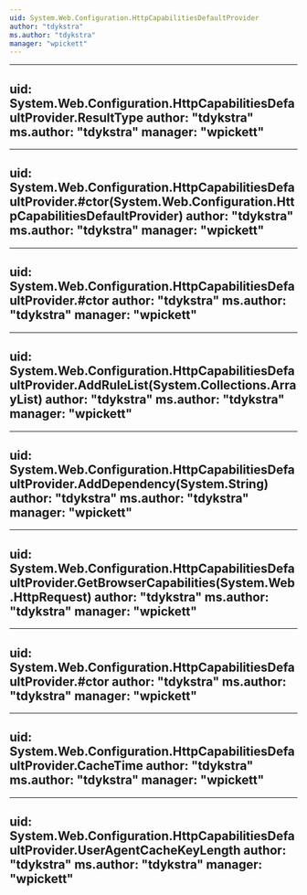 ```yaml
---
uid: System.Web.Configuration.HttpCapabilitiesDefaultProvider
author: "tdykstra"
ms.author: "tdykstra"
manager: "wpickett"
---
```


---
uid: System.Web.Configuration.HttpCapabilitiesDefaultProvider.ResultType
author: "tdykstra"
ms.author: "tdykstra"
manager: "wpickett"
---

---
uid: System.Web.Configuration.HttpCapabilitiesDefaultProvider.#ctor(System.Web.Configuration.HttpCapabilitiesDefaultProvider)
author: "tdykstra"
ms.author: "tdykstra"
manager: "wpickett"
---

---
uid: System.Web.Configuration.HttpCapabilitiesDefaultProvider.#ctor
author: "tdykstra"
ms.author: "tdykstra"
manager: "wpickett"
---

---
uid: System.Web.Configuration.HttpCapabilitiesDefaultProvider.AddRuleList(System.Collections.ArrayList)
author: "tdykstra"
ms.author: "tdykstra"
manager: "wpickett"
---

---
uid: System.Web.Configuration.HttpCapabilitiesDefaultProvider.AddDependency(System.String)
author: "tdykstra"
ms.author: "tdykstra"
manager: "wpickett"
---

---
uid: System.Web.Configuration.HttpCapabilitiesDefaultProvider.GetBrowserCapabilities(System.Web.HttpRequest)
author: "tdykstra"
ms.author: "tdykstra"
manager: "wpickett"
---

---
uid: System.Web.Configuration.HttpCapabilitiesDefaultProvider.#ctor
author: "tdykstra"
ms.author: "tdykstra"
manager: "wpickett"
---

---
uid: System.Web.Configuration.HttpCapabilitiesDefaultProvider.CacheTime
author: "tdykstra"
ms.author: "tdykstra"
manager: "wpickett"
---

---
uid: System.Web.Configuration.HttpCapabilitiesDefaultProvider.UserAgentCacheKeyLength
author: "tdykstra"
ms.author: "tdykstra"
manager: "wpickett"
---
